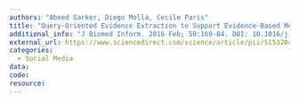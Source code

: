 ```yaml
---
authors: "Abeed Sarker, Diego Mollá, Cecile Paris"
title: "Query-Oriented Evidence Extraction to Support Evidence-Based Medicine Practice."
additional_info: "J Biomed Inform. 2016 Feb; 59:169-84. DOI: 10.1016/j.jbi.2015.11.010. Epub 2015 Dec 2. PMID: 26631762."
external_url: https://www.sciencedirect.com/science/article/pii/S1532046415002786 
categories:
  - Social Media    
data:  
code:
resource:
---
```

